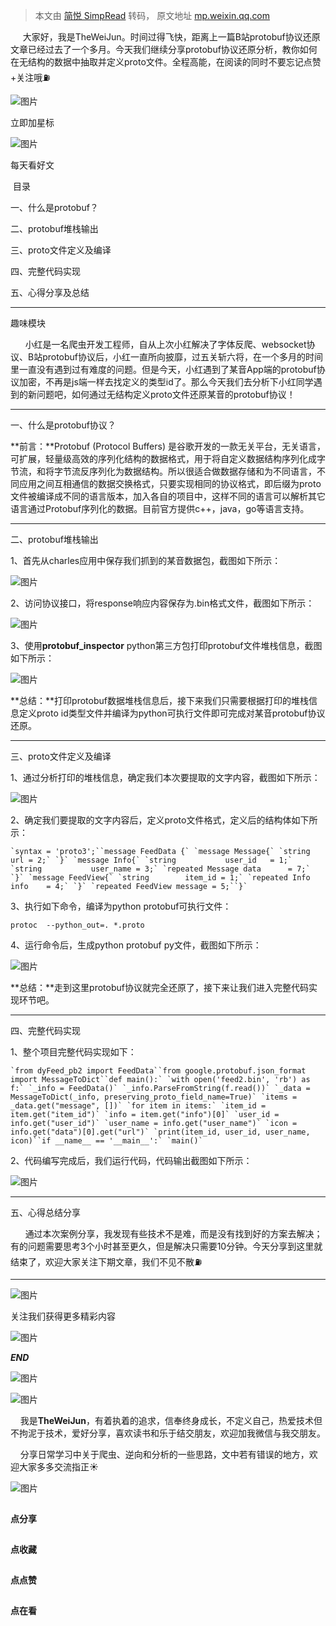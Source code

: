 > 本文由 [简悦 SimpRead](http://ksria.com/simpread/) 转码， 原文地址 [mp.weixin.qq.com](https://mp.weixin.qq.com/s/8CwMnMmQGIOfbg6rGRS0ag)

  

     大家好，我是TheWeiJun。时间过得飞快，距离上一篇B站protobuf协议还原文章已经过去了一个多月。今天我们继续分享protobuf协议还原分析，教你如何在无结构的数据中抽取并定义proto文件。全程高能，在阅读的同时不要忘记点赞+关注哦⛽️

![图片](https://mmbiz.qpic.cn/mmbiz_gif/m5qEELWt8A6N3l9obtATicYg0vSreUhmEsiciaibJfHjG8MEHndnoJycRKpgeeK3LkxKu6qlz7oyC2Gelexa4W4Bfw/640?wx_fmt=gif&wxfrom=5&wx_lazy=1)

  

立即加星标

![图片](https://mmbiz.qpic.cn/mmbiz_png/m5qEELWt8A6N3l9obtATicYg0vSreUhmEG7mwRfEUOichNPSVJkJl4IDcjeqvJyO5GGxL9CaYcRQqg13wjyXVzicQ/640?wx_fmt=png&wxfrom=5&wx_lazy=1&wx_co=1)

每天看好文

  

 目录

  

  

一、什么是protobuf？

二、protobuf堆栈输出

三、proto文件定义及编译

四、完整代码实现

五、心得分享及总结

  

* * *

  

趣味模块

  

      小红是一名爬虫开发工程师，自从上次小红解决了字体反爬、websocket协议、B站protobuf协议后，小红一直所向披靡，过五关斩六将，在一个多月的时间里一直没有遇到过有难度的问题。但是今天，小红遇到了某音App端的protobuf协议加密，不再是js端一样去找定义的类型id了。那么今天我们去分析下小红同学遇到的新问题吧，如何通过无结构定义proto文件还原某音的protobuf协议！

  

* * *

  

一、什么是protobuf协议？

  

**前言：**Protobuf (Protocol Buffers) 是谷歌开发的一款无关平台，无关语言，可扩展，轻量级高效的序列化结构的数据格式，用于将自定义数据结构序列化成字节流，和将字节流反序列化为数据结构。所以很适合做数据存储和为不同语言，不同应用之间互相通信的数据交换格式，只要实现相同的协议格式，即后缀为proto文件被编译成不同的语言版本，加入各自的项目中，这样不同的语言可以解析其它语言通过Protobuf序列化的数据。目前官方提供c++，java，go等语言支持。

  

* * *

  

二、protobuf堆栈输出  

  

1、首先从charles应用中保存我们抓到的某音数据包，截图如下所示：

![图片](https://mmbiz.qpic.cn/mmbiz_png/m5qEELWt8A74kWpDsIE054ISNQMAO924sibibpHOIIu4UlhXKSWSG7FzrOD1dIARLDJPPkXOLEP04LvdkxYhgfoQ/640?wx_fmt=png&wxfrom=5&wx_lazy=1&wx_co=1)

  

2、访问协议接口，将response响应内容保存为.bin格式文件，截图如下所示：

![图片](https://mmbiz.qpic.cn/mmbiz_png/m5qEELWt8A74kWpDsIE054ISNQMAO9245bEx7T7W8aLHKTtcjZwejFbjVhJYqMDZXzbqV6ClEReCZgsn63pMvw/640?wx_fmt=png&wxfrom=5&wx_lazy=1&wx_co=1)

  

3、使用**protobuf_inspector** python第三方包打印protobuf文件堆栈信息，截图如下所示：  

![图片](https://mmbiz.qpic.cn/mmbiz_png/m5qEELWt8A74kWpDsIE054ISNQMAO924dj9DuFm7mFIicWPsnv4jKllBWP0ibkq56qCPZt4aeCJu0MSdsZYnyMuA/640?wx_fmt=png&wxfrom=5&wx_lazy=1&wx_co=1)

**总结：**打印protobuf数据堆栈信息后，接下来我们只需要根据打印的堆栈信息定义proto id类型文件并编译为python可执行文件即可完成对某音protobuf协议还原。

  

* * *

  

三、proto文件定义及编译

  

1、通过分析打印的堆栈信息，确定我们本次要提取的文字内容，截图如下所示：

![图片](https://mmbiz.qpic.cn/mmbiz_png/m5qEELWt8A74kWpDsIE054ISNQMAO924raibLPp7TZtI7dQEw3NEOcdtzbQQDXXNibwFD5cFWibd07eaYmicQOGPEA/640?wx_fmt=png&wxfrom=5&wx_lazy=1&wx_co=1)

  

2、确定我们要提取的文字内容后，定义proto文件格式，定义后的结构体如下所示：

```
`syntax = 'proto3';``message FeedData {` `message Message{` `string url = 2;` `}` `message Info{` `string           user_id   = 1;` `string           user_name = 3;` `repeated Message data      = 7;` `}` `message FeedView{` `string        item_id = 1;` `repeated Info info    = 4;` `}` `repeated FeedView message = 5;``}`
```

  

3、执行如下命令，编译为python protobuf可执行文件：

```
protoc  --python_out=. *.proto
```

  

4、运行命令后，生成python protobuf py文件，截图如下所示：  

![图片](https://mmbiz.qpic.cn/mmbiz_png/m5qEELWt8A74kWpDsIE054ISNQMAO924YZicp19jMgHa62YR6kC8SJTy3Ko02HenmjuKHZ2Q5hpH6Zpiav9XP5Mg/640?wx_fmt=png&wxfrom=5&wx_lazy=1&wx_co=1)

  

**总结：**走到这里protobuf协议就完全还原了，接下来让我们进入完整代码实现环节吧。

* * *

  

四、完整代码实现

  

1、整个项目完整代码实现如下：

```
`from dyFeed_pb2 import FeedData``from google.protobuf.json_format import MessageToDict``def main():` `with open('feed2.bin', 'rb') as f:` `_info = FeedData()` `_info.ParseFromString(f.read())` `_data = MessageToDict(_info, preserving_proto_field_name=True)` `items = _data.get("message", [])` `for item in items:` `item_id = item.get("item_id")` `info = item.get("info")[0]` `user_id = info.get("user_id")` `user_name = info.get("user_name")` `icon = info.get("data")[0].get("url")` `print(item_id, user_id, user_name, icon)``if __name__ == '__main__':` `main()`
```

  

2、代码编写完成后，我们运行代码，代码输出截图如下所示：

![图片](https://mmbiz.qpic.cn/mmbiz_png/m5qEELWt8A74kWpDsIE054ISNQMAO924e7gk6pFJriaoeo2u3gwI9RqPOvjn6EuESsXR8KbzqpNKr6cQDNcicGxA/640?wx_fmt=png&wxfrom=5&wx_lazy=1&wx_co=1)

  

* * *

  

五、心得总结分享

  

      通过本次案例分享，我发现有些技术不是难，而是没有找到好的方案去解决；有的问题需要思考3个小时甚至更久，但是解决只需要10分钟。今天分享到这里就结束了，欢迎大家关注下期文章，我们不见不散⛽️

  

* * *

  

![图片](https://mmbiz.qpic.cn/mmbiz_png/m5qEELWt8A43BLL5j8ShhkUSRLT9ayEsmde5yxQmlKq8qZgsltoYaFpliaXKlmJUtNr6uZHibrn2xgIsQJUXu2nA/640?wx_fmt=png&wxfrom=5&wx_lazy=1&wx_co=1)

关注我们获得更多精彩内容

  

![图片](https://mmbiz.qpic.cn/mmbiz_png/m5qEELWt8A7revypRO1iacSSjh6m3iaeZ7k7QiaRDzFktiaSbkClw0pXa6NV1Q9ge9a6D5nxGOojicqVQUQqQK0NOHg/640?wx_fmt=png&wxfrom=5&wx_lazy=1&wx_co=1)

_**END**_

![图片](https://mmbiz.qpic.cn/mmbiz_png/m5qEELWt8A7revypRO1iacSSjh6m3iaeZ7zpB5TQPCHMeJVyX5BicWRibtHzfCIJvrJRAiaLC9akyJxXrfKVMnUS6rw/640?wx_fmt=png&wxfrom=5&wx_lazy=1&wx_co=1)

  

![图片](https://mmbiz.qpic.cn/mmbiz_gif/m5qEELWt8A4g05V4rHL4vZMyGTE8ic691Wt6FFglTFeeibsPZT5F1vAiafn06J37WwvPkkGVX2B14Qh3gpPmic5Dpw/640?wx_fmt=gif&wxfrom=5&wx_lazy=1)

    我是**TheWeiJun**，有着执着的追求，信奉终身成长，不定义自己，热爱技术但不拘泥于技术，爱好分享，喜欢读书和乐于结交朋友，欢迎加我微信与我交朋友。

    分享日常学习中关于爬虫、逆向和分析的一些思路，文中若有错误的地方，欢迎大家多多交流指正☀️

  

![图片](https://mmbiz.qpic.cn/mmbiz_jpg/m5qEELWt8A4g05V4rHL4vZMyGTE8ic691PicricStHwRzqmIO1cPGTPsCk5SmfU2AZQLL2B6KSpxaHGguqZjXnjiaw/640?wx_fmt=jpeg&wxfrom=5&wx_lazy=1&wx_co=1)

![图片](data:image/gif;base64,iVBORw0KGgoAAAANSUhEUgAAAAEAAAABCAYAAAAfFcSJAAAADUlEQVQImWNgYGBgAAAABQABh6FO1AAAAABJRU5ErkJggg==)

**点分享**

![图片](data:image/gif;base64,iVBORw0KGgoAAAANSUhEUgAAAAEAAAABCAYAAAAfFcSJAAAADUlEQVQImWNgYGBgAAAABQABh6FO1AAAAABJRU5ErkJggg==)

**点收藏**

![图片](data:image/gif;base64,iVBORw0KGgoAAAANSUhEUgAAAAEAAAABCAYAAAAfFcSJAAAADUlEQVQImWNgYGBgAAAABQABh6FO1AAAAABJRU5ErkJggg==)

**点点赞**

![图片](data:image/gif;base64,iVBORw0KGgoAAAANSUhEUgAAAAEAAAABCAYAAAAfFcSJAAAADUlEQVQImWNgYGBgAAAABQABh6FO1AAAAABJRU5ErkJggg==)

**点在看**